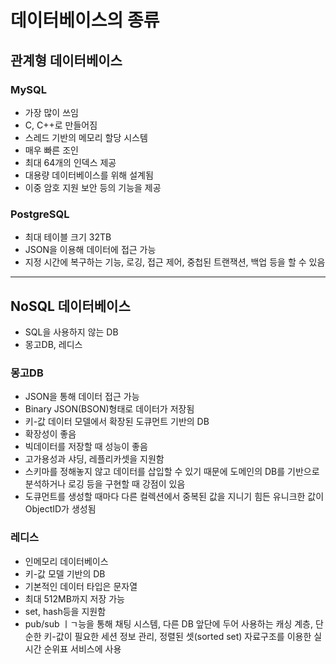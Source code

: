 # 데이터베이스의 종류

## 관계형 데이터베이스

### MySQL

- 가장 많이 쓰임
- C, C++로 만들어짐
- 스레드 기반의 메모리 할당 시스템
- 매우 빠른 조인
- 최대 64개의 인덱스 제공
- 대용량 데이터베이스를 위해 설계됨
- 이중 암호 지원 보안 등의 기능을 제공

### PostgreSQL

- 최대 테이블 크기 32TB
- JSON을 이용해 데이터에 접근 가능
- 지정 시간에 복구하는 기능, 로깅, 접근 제어, 중첩된 트랜잭션, 백업 등을 할 수 있음

---

## NoSQL 데이터베이스

- SQL을 사용하지 않는 DB
- 몽고DB, 레디스

### 몽고DB

- JSON을 통해 데이터 접근 가능
- Binary JSON(BSON)형태로 데이터가 저장됨
- 키-값 데이터 모델에서 확장된 도큐먼트 기반의 DB
- 확장성이 좋음
- 빅데이터를 저장할 때 성능이 좋음
- 고가용성과 샤딩, 레플리카셋을 지원함
- 스키마를 정해놓지 않고 데이터를 삽입할 수 있기 때문에 도메인의 DB를 기반으로 분석하거나 로깅 등을 구현할 때 강점이 있음
- 도큐먼트를 생성할 때마다 다른 컬렉션에서 중복된 값을 지니기 힘든 유니크한 값이 ObjectID가 생성됨

### 레디스

- 인메모리 데이터베이스
- 키-값 모델 기반의 DB
- 기본적인 데이터 타입은 문자열
- 최대 512MB까지 저장 가능
- set, hash등을 지원함
- pub/sub ㅣㄱ능을 통해 채팅 시스템, 다른 DB 앞단에 두어 사용하는 캐싱 계층, 단순한 키-값이 필요한 세션 정보 관리, 정렬된 셋(sorted set) 자료구조를 이용한 실시간 순위표 서비스에 사용


